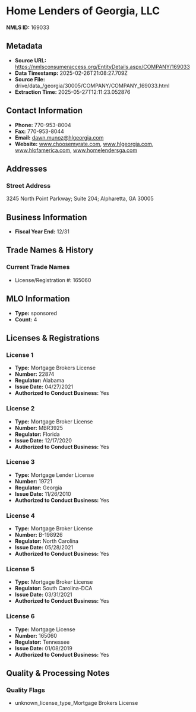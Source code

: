 # Home Lenders of Georgia, LLC

**NMLS ID:** 169033

## Metadata
- **Source URL:** https://nmlsconsumeraccess.org/EntityDetails.aspx/COMPANY/169033
- **Data Timestamp:** 2025-02-26T21:08:27.709Z
- **Source File:** drive/data_/georgia/30005/COMPANY/COMPANY_169033.html
- **Extraction Time:** 2025-05-27T12:11:23.052876

## Contact Information
- **Phone:** 770-953-8004
- **Fax:** 770-953-8044
- **Email:** dawn.munoz@hlgeorgia.com
- **Website:** www.choosemyrate.com, www.hlgeorgia.com, www.hlofamerica.com, www.homelendersga.com

## Addresses
### Street Address
3245 North Point Parkway; Suite 204; Alpharetta, GA 30005

## Business Information
- **Fiscal Year End:** 12/31

## Trade Names & History
### Current Trade Names
- License/Registration #: 165060

## MLO Information
- **Type:** sponsored
- **Count:** 4

## Licenses & Registrations

### License 1
- **Type:** Mortgage Brokers License
- **Number:** 22874
- **Regulator:** Alabama
- **Issue Date:** 04/27/2021
- **Authorized to Conduct Business:** Yes

### License 2
- **Type:** Mortgage Broker License
- **Number:** MBR3925
- **Regulator:** Florida
- **Issue Date:** 12/17/2020
- **Authorized to Conduct Business:** Yes

### License 3
- **Type:** Mortgage Lender License
- **Number:** 19721
- **Regulator:** Georgia
- **Issue Date:** 11/26/2010
- **Authorized to Conduct Business:** Yes

### License 4
- **Type:** Mortgage Broker License
- **Number:** B-198926
- **Regulator:** North Carolina
- **Issue Date:** 05/28/2021
- **Authorized to Conduct Business:** Yes

### License 5
- **Type:** Mortgage Broker License
- **Regulator:** South Carolina-DCA
- **Issue Date:** 03/31/2021
- **Authorized to Conduct Business:** Yes

### License 6
- **Type:** Mortgage License
- **Number:** 165060
- **Regulator:** Tennessee
- **Issue Date:** 01/08/2019
- **Authorized to Conduct Business:** Yes

## Quality & Processing Notes
### Quality Flags
- unknown_license_type_Mortgage Brokers License
